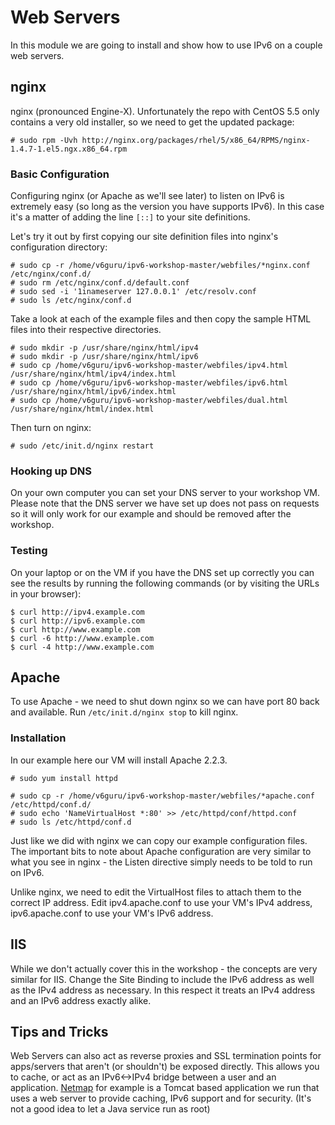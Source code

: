 # Web Servers

In this module we are going to install and show how to use IPv6 on a couple web servers.

## nginx

nginx (pronounced Engine-X). Unfortunately the repo with CentOS 5.5 only contains a very old installer, so we need to get the updated package:

    # sudo rpm -Uvh http://nginx.org/packages/rhel/5/x86_64/RPMS/nginx-1.4.7-1.el5.ngx.x86_64.rpm
    
### Basic Configuration

Configuring nginx (or Apache as we'll see later) to listen on IPv6 is extremely easy (so long as the version you have supports IPv6). In this case it's a matter of adding the line `[::]` to your site definitions.

Let's try it out by first copying our site definition files into nginx's configuration directory:

    # sudo cp -r /home/v6guru/ipv6-workshop-master/webfiles/*nginx.conf /etc/nginx/conf.d/
    # sudo rm /etc/nginx/conf.d/default.conf
    # sudo sed -i '1inameserver 127.0.0.1' /etc/resolv.conf
    # sudo ls /etc/nginx/conf.d

Take a look at each of the example files and then copy the sample HTML files into their respective directories.

    # sudo mkdir -p /usr/share/nginx/html/ipv4
    # sudo mkdir -p /usr/share/nginx/html/ipv6
    # sudo cp /home/v6guru/ipv6-workshop-master/webfiles/ipv4.html /usr/share/nginx/html/ipv4/index.html
    # sudo cp /home/v6guru/ipv6-workshop-master/webfiles/ipv6.html /usr/share/nginx/html/ipv6/index.html
    # sudo cp /home/v6guru/ipv6-workshop-master/webfiles/dual.html /usr/share/nginx/html/index.html

Then turn on nginx:

    # sudo /etc/init.d/nginx restart

### Hooking up DNS

On your own computer you can set your DNS server to your workshop VM. Please note that the DNS server we have set up does not pass on requests so it will only work for our example and should be removed after the workshop.

### Testing

On your laptop or on the VM if you have the DNS set up correctly you can see the results by running the following commands (or by visiting the URLs in your browser):

    $ curl http://ipv4.example.com
    $ curl http://ipv6.example.com
    $ curl http://www.example.com
    $ curl -6 http://www.example.com
    $ curl -4 http://www.example.com

## Apache

To use Apache - we need to shut down nginx so we can have port 80 back and available. Run `/etc/init.d/nginx stop` to kill nginx.

### Installation

In our example here our VM will install Apache 2.2.3.

    # sudo yum install httpd

    # sudo cp -r /home/v6guru/ipv6-workshop-master/webfiles/*apache.conf /etc/httpd/conf.d/
    # sudo echo 'NameVirtualHost *:80' >> /etc/httpd/conf/httpd.conf
    # sudo ls /etc/httpd/conf.d

Just like we did with nginx we can copy our example configuration files. The important bits to note about Apache configuration are very similar to what you see in nginx - the Listen directive simply needs to be told to run on IPv6.

Unlike nginx, we need to edit the VirtualHost files to attach them to the correct IP address. Edit ipv4.apache.conf to use your VM's IPv4 address, ipv6.apache.conf to use your VM's IPv6 address.
  

## IIS

While we don't actually cover this in the workshop - the concepts are very similar for IIS. Change the Site Binding to include the IPv6 address as well as the IPv4 address as necessary. In this respect it treats an IPv4 address and an IPv6 address exactly alike.

## Tips and Tricks

Web Servers can also act as reverse proxies and SSL termination points for apps/servers that aren't (or shouldn't) be exposed directly. This allows you to cache, or act as an IPv6<->IPv4 bridge between a user and an application. [Netmap](http://netmap.cybera.ca) for example is a Tomcat based application we run that uses a web server to provide caching, IPv6 support and for security. (It's not a good idea to let a Java service run as root)

